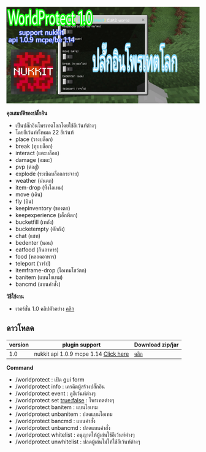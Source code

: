 ![icon](images/1.0/PicsArt_02-18-09.58.08.jpg)


**คุณสมบัติของปลั๊กอิน**<br>
- เป็นปลั๊กอินโพรเทตโลกโดยใช้อีเว้นท์ต่างๆ
- โดยอีเว้นท์ทั้งหมด 22 อีเว้นท์
- place (วางบล็อก)
- break (ทุบบล็อก)
- interact (แตะบล็อก)
- damage (อมตะ)
- pvp (ต่อสู่)
- explode (ระเบิดบล็อกกระจาย)
- weather (ฝนตก)
- item-drop (ทิ้งไอเทม)
- move (เดิน)
- fly (บิน)
- keepinventory (ของตก)
- keepexperience (เอ็กพีตก)
- bucketfill (เทถัง)
- bucketempty (ตักถัง)
- chat (แชท)
- bedenter (นอน)
- eatfood (กินอาหาร)
- food (หลอดอาหาร)
- teleport (วาร์ป)
- itemframe-drop (ไอเทมโชว์ตก)
- banitem (แบนไอเทม)
- bancmd (แบนคำสั่ง)


**วิธีใช้งาน**<br>
- เวอร์ชั่น 1.0 คลิปตัวอย่าง [คลิก](https://youtu.be/PvfZjUsIhqo)


## ดาวโหลด
| version  | plugin support                        | Download  zip/jar                                                 |
| ---- | ------------------------------------ | ---------------------------------------------------------- |
| 1.0  | nukkit api 1.0.9 mcpe 1.14 [Click here](https://github.com/NukkitX/Nukkit) | [คลิก](https://github.com/HmmHmmmm/WorldProtect/releases/1.0) |


**Command**<br>
- /worldprotect : เปิด gui form
- /worldprotect info : เครดิตผู้สร้างปลั๊กอิน
- /worldprotect event : ดูอีเว้นท์ต่างๆ
- /worldprotect set <worldname> <event> <true:false> : โพรเทตต่างๆ
- /worldprotect banitem <worldname> <itemId> <itemDamage> : แบนไอเทม
- /worldprotect unbanitem <worldname> <itemId> <itemDamage> : ปลดแบนไอเทม
- /worldprotect bancmd <worldname> <command> : แบนคำสั่ง
- /worldprotect unbancmd <worldname> <command> : ปลดแบนคำสั่ง
- /worldprotect whitelist <playerName> : อนุญาตให้ผู้เล่นใช้อีเว้นท์ต่างๆ
- /worldprotect unwhitelist <playerName> : ปลดผู้เล่นไม่ให้ใช้อีเว้นท์ต่างๆ